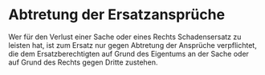 # Abtretung der Ersatzansprüche

Wer für den Verlust einer Sache oder eines Rechts Schadensersatz zu leisten hat, ist zum Ersatz nur gegen Abtretung der Ansprüche verpflichtet, die dem Ersatzberechtigten auf Grund des Eigentums an der Sache oder auf Grund des Rechts gegen Dritte zustehen. 

